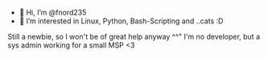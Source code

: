 - 👋 Hi, I’m @fnord235
- 👀 I’m interested in Linux, Python, Bash-Scripting and ..cats :D

Still a newbie, so I won't be of great help anyway ^^" I'm no developer, but a sys admin working for a small MSP <3  

<!---
fnord235/fnord235 is a ✨ special ✨ repository because its `README.md` (this file) appears on your GitHub profile.
You can click the Preview link to take a look at your changes.
--->
